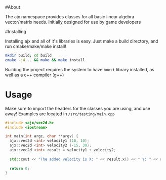 #About

The ajx namespace provides classes for all basic linear algebra vector/matrix needs. Initially designed for use by game developers

#Installing

Installing ajx and all of it's libraries is easy. Just make a build directory, and run cmake/make/make install!

```bash
mkdir build; cd build
cmake -j4 .. && make && make install
```

Building the project requires the system to have `boost` library installed, as well as a c++ compiler (g++)

# Usage

Make sure to import the headers for the classes you are using, and use away! Examples are located in `/src/testing/main.cpp`

```c++
#include <ajx/vec2d.h>
#include <iostream>

int main(int argc, char **argv) {
  ajx::vec2d <int> velocity1 (10, 10);
  ajx::vec2d <int> velocity2 (-15, 30);
  ajx::vec2d <int> result = velocity1 + velocity2;
  
  std::cout << "The added velocity is X: " << result.x() << " Y: " << result.y() << std::endl;
  
  return 0;
}
```
